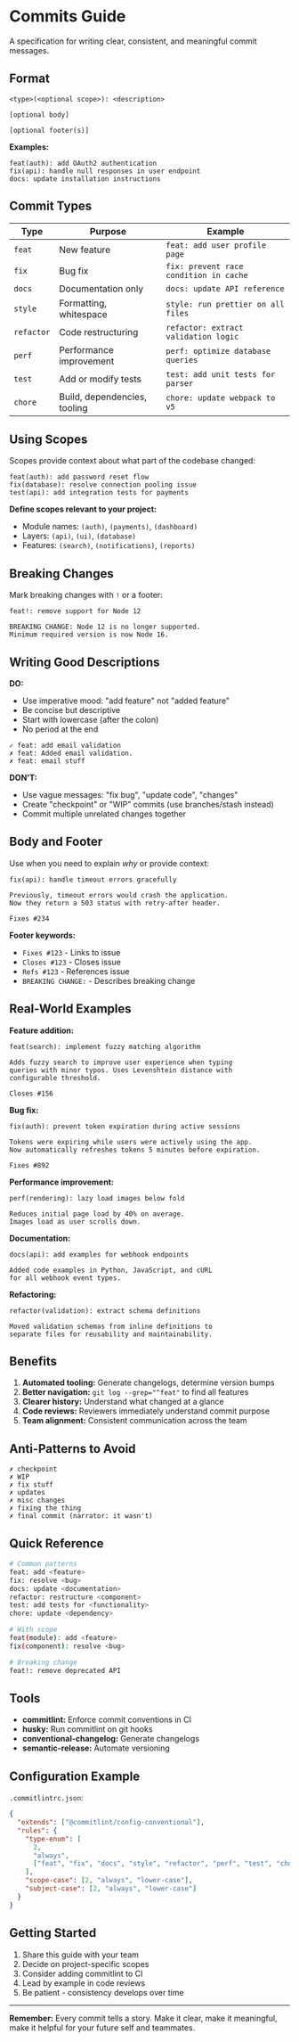 # Commits Guide

A specification for writing clear, consistent, and meaningful commit messages.

## Format

```
<type>(<optional scope>): <description>

[optional body]

[optional footer(s)]
```

**Examples:**
```
feat(auth): add OAuth2 authentication
fix(api): handle null responses in user endpoint
docs: update installation instructions
```

## Commit Types

| Type | Purpose | Example |
|------|---------|---------|
| `feat` | New feature | `feat: add user profile page` |
| `fix` | Bug fix | `fix: prevent race condition in cache` |
| `docs` | Documentation only | `docs: update API reference` |
| `style` | Formatting, whitespace | `style: run prettier on all files` |
| `refactor` | Code restructuring | `refactor: extract validation logic` |
| `perf` | Performance improvement | `perf: optimize database queries` |
| `test` | Add or modify tests | `test: add unit tests for parser` |
| `chore` | Build, dependencies, tooling | `chore: update webpack to v5` |

## Using Scopes

Scopes provide context about what part of the codebase changed:

```
feat(auth): add password reset flow
fix(database): resolve connection pooling issue
test(api): add integration tests for payments
```

**Define scopes relevant to your project:**
- Module names: `(auth)`, `(payments)`, `(dashboard)`
- Layers: `(api)`, `(ui)`, `(database)`
- Features: `(search)`, `(notifications)`, `(reports)`

## Breaking Changes

Mark breaking changes with `!` or a footer:

```
feat!: remove support for Node 12

BREAKING CHANGE: Node 12 is no longer supported.
Minimum required version is now Node 16.
```

## Writing Good Descriptions

**DO:**
- Use imperative mood: "add feature" not "added feature"
- Be concise but descriptive
- Start with lowercase (after the colon)
- No period at the end

```
✓ feat: add email validation
✗ feat: Added email validation.
✗ feat: email stuff
```

**DON'T:**
- Use vague messages: "fix bug", "update code", "changes"
- Create "checkpoint" or "WIP" commits (use branches/stash instead)
- Commit multiple unrelated changes together

## Body and Footer

Use when you need to explain *why* or provide context:

```
fix(api): handle timeout errors gracefully

Previously, timeout errors would crash the application.
Now they return a 503 status with retry-after header.

Fixes #234
```

**Footer keywords:**
- `Fixes #123` - Links to issue
- `Closes #123` - Closes issue
- `Refs #123` - References issue
- `BREAKING CHANGE:` - Describes breaking change

## Real-World Examples

**Feature addition:**
```
feat(search): implement fuzzy matching algorithm

Adds fuzzy search to improve user experience when typing
queries with minor typos. Uses Levenshtein distance with
configurable threshold.

Closes #156
```

**Bug fix:**
```
fix(auth): prevent token expiration during active sessions

Tokens were expiring while users were actively using the app.
Now automatically refreshes tokens 5 minutes before expiration.

Fixes #892
```

**Performance improvement:**
```
perf(rendering): lazy load images below fold

Reduces initial page load by 40% on average.
Images load as user scrolls down.
```

**Documentation:**
```
docs(api): add examples for webhook endpoints

Added code examples in Python, JavaScript, and cURL
for all webhook event types.
```

**Refactoring:**
```
refactor(validation): extract schema definitions

Moved validation schemas from inline definitions to
separate files for reusability and maintainability.
```

## Benefits

1. **Automated tooling:** Generate changelogs, determine version bumps
2. **Better navigation:** `git log --grep="^feat"` to find all features
3. **Clearer history:** Understand what changed at a glance
4. **Code reviews:** Reviewers immediately understand commit purpose
5. **Team alignment:** Consistent communication across the team

## Anti-Patterns to Avoid

```
✗ checkpoint
✗ WIP
✗ fix stuff
✗ updates
✗ misc changes
✗ fixing the thing
✗ final commit (narrator: it wasn't)
```

## Quick Reference

```bash
# Common patterns
feat: add <feature>
fix: resolve <bug>
docs: update <documentation>
refactor: restructure <component>
test: add tests for <functionality>
chore: update <dependency>

# With scope
feat(module): add <feature>
fix(component): resolve <bug>

# Breaking change
feat!: remove deprecated API
```

## Tools

- **commitlint:** Enforce commit conventions in CI
- **husky:** Run commitlint on git hooks
- **conventional-changelog:** Generate changelogs
- **semantic-release:** Automate versioning

## Configuration Example

`.commitlintrc.json`:
```json
{
  "extends": ["@commitlint/config-conventional"],
  "rules": {
    "type-enum": [
      2,
      "always",
      ["feat", "fix", "docs", "style", "refactor", "perf", "test", "chore"]
    ],
    "scope-case": [2, "always", "lower-case"],
    "subject-case": [2, "always", "lower-case"]
  }
}
```

## Getting Started

1. Share this guide with your team
2. Decide on project-specific scopes
3. Consider adding commitlint to CI
4. Lead by example in code reviews
5. Be patient - consistency develops over time

---

**Remember:** Every commit tells a story. Make it clear, make it meaningful, make it helpful for your future self and teammates.
